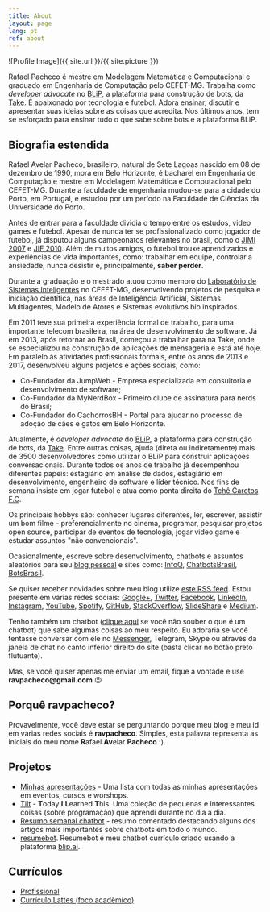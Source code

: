 ```yaml
---
title: About
layout: page
lang: pt
ref: about
---
```

![Profile Image]({{ site.url }}/{{ site.picture }})

Rafael Pacheco é mestre em Modelagem Matemática e Computacional e graduado em Engenharia de Computação pelo CEFET-MG. Trabalha como _developer advocate_ no [BLiP](http://blip.ai/), a plataforma para construção de bots, da [Take](https://take.net).
É apaixonado por tecnologia e futebol. Adora ensinar, discutir e apresentar suas ideias sobre as coisas que acredita. 
Nos últimos anos, tem se esforçado para ensinar tudo o que sabe sobre bots e a plataforma BLiP.

<h2><b>Biografia</b> estendida</h2>

<p>Rafael Avelar Pacheco, brasileiro, natural de Sete Lagoas nascido em 08 de dezembro de 1990, mora em Belo Horizonte, é bacharel em Engenharia de Computação e mestre em Modelagem Matemática e Computacional pelo CEFET-MG. Durante a faculdade de engenharia mudou-se para a cidade do Porto, em Portugal, e estudou por um período na Faculdade de Ciências da Universidade do Porto. 

Antes de entrar para a faculdade dividia o tempo entre os estudos, video games e futebol. Apesar de nunca ter se profissionalizado como jogador de futebol, já disputou alguns campeonatos relevantes no brasil, como o [JIMI 2007](http://jimi.esportes.mg.gov.br/) e [JIF 2010](http://portal.mec.gov.br/todas-as-noticias/209-noticias/564834057/15469-jogos-vao-reunir-2-mil-alunos-da-rede-federal-em-brasilia). Além de muitos amigos, o futebol trouxe aprendizados e experiências de vida importantes, como: trabalhar em equipe, controlar a ansiedade, nunca desistir e, principalmente, **saber perder**.

Durante a graduação e o mestrado atuou como membro do <a href="http://www.lsi.cefetmg.br/">Laboratório de Sistemas Inteligentes</a> no CEFET-MG, desenvolvendo projetos de pesquisa e iniciação científica, nas áreas de Inteligência Artificial, Sistemas Multiagentes, Modelo de Atores e Sistemas evolutivos bio inspirados.

Em 2011 teve sua primeira experiência formal de trabalho, para uma importante telecom brasileira, na área de desenvolvimento de software. Já em 2013, após retornar ao Brasil, começou a trabalhar para na Take, onde se especializou na construção de aplicações de mensageria e está até hoje. Em paralelo às atividades profissionais formais, entre os anos de 2013 e 2017, desenvolveu alguns projetos e ações sociais, como: 

* Co-Fundador da JumpWeb - Empresa especializada em consultoria e desenvolvimento de software;
* Co-Fundador da MyNerdBox - Primeiro clube de assinatura para nerds do Brasil;
* Co-Fundador do CachorrosBH - Portal para ajudar no processo de adoção de cães e gatos em Belo Horizonte. 

<!-- falar sobre apresentações -->

Atualmente, é *developer advocate* do [BLiP](http://blip.ai/), a plataforma para construção de bots, da [Take](https://take.net). Entre outras coisas, ajuda (direta ou indiretamente) mais de 3500 desenvolvedores como utilizar o BLiP para construir aplicações conversacionais. Durante todos os anos de trabalho já desempenhou diferentes papeis: estagiário em análise de dados, estagiário em desenvolvimento, engenheiro de software e líder técnico. Nos fins de semana insiste em jogar futebol e atua como ponta direita do [Tchê Garotos F.C](https://www.instagram.com/tchegarotos_f.c/).
</p>  

<p>
Os principais hobbys são: conhecer lugares diferentes, ler, escrever, assistir um bom filme - preferencialmente no cinema, programar, pesquisar projetos open source, participar de eventos de tecnologia, jogar video game e estudar assuntos "não convencionais". 

Ocasionalmente, escreve sobre desenvolvimento, chatbots e assuntos aleatórios para seu [blog pessoal](http://ravpacheco.com/blog/) e sites como: [InfoQ](http://infoq.com/), [ChatbotsBrasil](https://chatbotsbrasil.take.net/), [BotsBrasil](https://medium.com/botsbrasil).
</p>

<div class="breaker"></div>

<p>
Se quiser receber novidades sobre meu blog utilize <a href="http://ravpacheco.com/feed.xml">este RSS feed</a>. 
Estou presente em várias redes sociais: <a href="http://plus.google.com/+RafaelPachecoBH">Google+</a>, <a href="http://twitter.com/ravpachecco">Twitter</a>, <a href="http://facebook.com/ravpacheco">Facebook</a>, <a href="http://linkedin.com/in/ravpacheco">LinkedIn</a>, <a href="http://instagram.com/ravpachecco">Instagram</a>, <a href="http://youtube.com/ravpacheco">YouTube</a>, <a href="https://open.spotify.com/user/ravpacheco">Spotify</a>, <a href="https://github.com/ravpacheco">GitHub</a>, <a href="http://stackoverflow.com/users/3613766/rafael-pacheco">StackOverflow</a>, <a href="http://pt.slideshare.net/RafaelAvelar1">SlideShare</a> e <a href="https://medium.com/@ravpacheco">Medium</a>.
</p>
<p>
Tenho também um chatbot (<a href="http://ravpacheco.com/voce-sabe-o-que-eh-um-chatbot/">clique aqui</a> se você não souber o que é um chatbot) que sabe algumas coisas ao meu respeito. 
Eu adoraria se você tentasse conversar com ele no <a href="https://www.facebook.com/Fale-com-o-Pacheco-2112212492336706/">Messenger</a>, Telegram, Skype ou através da janela de chat no canto inferior direito do site (basta clicar no botão preto flutuante).
</p>
<p>
Mas, se você quiser apenas me enviar um email, fique a vontade e use <b>ravpacheco@gmail.com</b> 😉
</p>

<h2>Porquê <b>ravpacheco</b>?</h2>

<p>Provavelmente, você deve estar se perguntando porque meu blog e meu id em várias redes sociais é <b>ravpacheco</b>.
Simples, esta palavra representa as iniciais do meu nome <b>R</b>afael <b>Av</b>elar <b>Pacheco</b> :).
</p>

<h2>Projetos</h2>

<ul>
	<li><a href="http://ravpacheco.com/apresentacoes/">Minhas apresentações</a> - Uma lista com todas as minhas apresentações em eventos, cursos e worshops.</li>
	<li><a href="https://github.com/ravpacheco/tilt">Tilt</a> - <b>T</b>oday <b>I</b> <b>L</b>earned <b>T</b>his. Uma coleção de pequenas e interessantes coisas (sobre programação) que aprendi durante no dia a dia.</li>
	<li><a href="http://ravpacheco.com/projeto-resumo-semanal-chatbot/">Resumo semanal chatbot</a> - resumo comentado destacando alguns dos artigos mais importantes sobre chatbots em todo o mundo.</li>
	<li><a href="https://github.com/ravpacheco/resumebot">resumebot</a>. Resumebot é meu chatbot currículo criado usando a plataforma <a href="http://blip.ai">blip.ai</a>.</li>
</ul>

<h2>Currículos</h2>

<ul class="skill-list">
	<li><a href="{{ site.resume-pt-url }}">Profissional</a></li>
	<li><a href="{{ site.lattes-pt-url }}">Currículo Lattes (foco acadêmico)</a></li>
</ul>

<!--
<h2>Short Bio</h2>
<p>Put here a short bio to be use on presentations
</p>
-->

